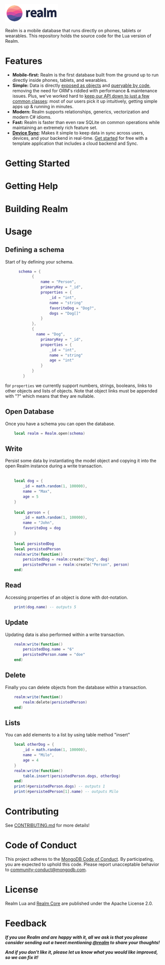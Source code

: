 ![Realm](https://github.com/realm/realm-dotnet/raw/main/logo.png)

Realm is a mobile database that runs directly on phones, tablets or wearables. This repository holds the source code for the Lua version of Realm. 

# Features

* **Mobile-first:** Realm is the first database built from the ground up to run directly inside phones, tablets, and wearables.
* **Simple:** Data is directly [exposed as objects](https://docs.mongodb.com/realm/dotnet/objects/) and [queryable by code](https://docs.mongodb.com/realm/dotnet/query-engine/), removing the need for ORM's riddled with performance & maintenance issues. Plus, we've worked hard to [keep our API down to just a few common classes](https://docs.mongodb.com/realm-sdks/dotnet/latest/): most of our users pick it up intuitively, getting simple apps up & running in minutes.
* **Modern:** Realm supports relationships, generics, vectorization and modern C# idioms.
* **Fast:** Realm is faster than even raw SQLite on common operations while maintaining an extremely rich feature set.
* **[Device Sync](https://www.mongodb.com/atlas/app-services/device-sync)**: Makes it simple to keep data in sync across users, devices, and your backend in real-time. [Get started](http://mongodb.com/realm/register?utm_medium=github_atlas_CTA&utm_source=realm_dotnet_github) for free with a template application that includes a cloud backend and Sync.

# Getting Started

# Getting Help

# Building Realm




# Usage

## Defining a schema

Start of by defining your schema.

```Lua
      schema = {
            {
                name = "Person",
                primaryKey = "_id",
                properties = {
                    _id = "int",
                    name = "string"
                    favoriteDog = "Dog?",
                    dogs = "Dog[]"
                }
            },
            {
              name = "Dog",
                primaryKey = "_id",
                properties = {
                    _id = "int",
                    name = "string"
                    age = "int"
                }
            }
        }
```

for `properties` we currently support numbers, strings, booleans, links to other objects and lists of objects. Note that object links must be appended with "?" which means that they are nullable.

## Open Database

Once you have a schema you can open the database.

```Lua
    local realm = Realm.open(schema)
```

## Write

Persist some data by instantiating the model object and copying it into the open Realm instance during a write transaction.
```Lua

    local dog = {
        _id = math.random(1, 100000),
        name = "Max",
        age = 5
    }

    local person = {
        _id = math.random(1, 100000),
        name = "John",
        favoriteDog = dog
    }
    
    local persistedDog 
    local persistedPerson 
    realm:write(function()
        persistedDog = realm:create("Dog", dog)
        persistedPerson = realm:create("Person", person)
    end)
```

## Read

Accessing properties of an object is done with dot-notation.

```Lua
    print(dog.name) -- outputs 5
```


## Update

Updating data is also performed within a write transaction.

```Lua
    realm:write(function()
        persistedDog.name = "6"
        persistedPerson.name = "doe"
    end)
```

## Delete

Finally you can delete objects from the database within a transaction.

```Lua
    realm:write(function()
        realm:delete(persistedPerson)
    end)
```

## Lists

You can add elements to a list by using table method "insert"

```Lua
    local otherDog = {
        _id = math.random(1, 100000),
        name = "Milo",
        age = 4
    }
    realm:write(function()
        table.insert(persistedPerson.dogs, otherDog) 
    end)
    print(#persistedPerson.dogs) -- outputs 1
    print(#persistedPerson[1].name) -- outputs Milo
```


# Contributing

See [CONTRIBUTING.md](CONTRIBUTING.md) for more details!

# Code of Conduct

This project adheres to the [MongoDB Code of Conduct](https://www.mongodb.com/community-code-of-conduct).
By participating, you are expected to uphold this code. Please report
unacceptable behavior to [community-conduct@mongodb.com](mailto:community-conduct@mongodb.com).

# License

Realm Lua and [Realm Core](https://github.com/realm/realm-core) are published under the Apache License 2.0.

# Feedback

**_If you use Realm and are happy with it, all we ask is that you please consider sending out a tweet mentioning [@realm](https://twitter.com/realm) to share your thoughts!_**

**_And if you don't like it, please let us know what you would like improved, so we can fix it!_**

<img style="width: 0px; height: 0px;" src="https://3eaz4mshcd.execute-api.us-east-1.amazonaws.com/prod?s=https://github.com/realm/realm-dotnet#README.md">
